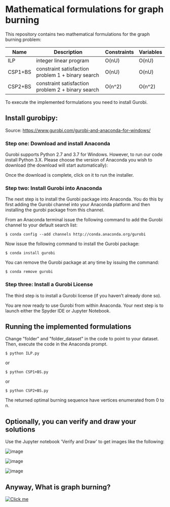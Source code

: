 # Mathematical formulations for graph burning
This repository contains two mathematical formulations for the graph burning problem:

| Name  | Description | Constraints | Variables |
| ------------- | ------------- | -------------  | ------------- |
| ILP  | integer linear program  | O(nU) | O(nU) |
| CSP1+BS  | constraint satisfaction problem 1 + binary search  | O(nU) | O(nU) |
| CSP2+BS  | constraint satisfaction problem 2 + binary search  | O(n^2) | O(n^2) |

To execute the implemented formulations you need to install Gurobi.

## Install gurobipy:

Source: https://www.gurobi.com/gurobi-and-anaconda-for-windows/

### Step one: Download and install Anaconda

Gurobi supports Python 2.7 and 3.7 for Windows. However, to run our code install Python 3.X. Please choose the version of Anaconda you wish to download (the download will start automatically):

Once the download is complete, click on it to run the installer.

### Step two: Install Gurobi into Anaconda

The next step is to install the Gurobi package into Anaconda. You do this by first adding the Gurobi channel into your Anaconda platform and then installing the gurobi package from this channel.

From an Anaconda terminal issue the following command to add the Gurobi channel to your default search list:

```
$ conda config --add channels http://conda.anaconda.org/gurobi
```

Now issue the following command to install the Gurobi package:

```
$ conda install gurobi
```

You can remove the Gurobi package at any time by issuing the command:

```
$ conda remove gurobi
```

### Step three: Install a Gurobi License

The third step is to install a Gurobi license (if you haven’t already done so).

You are now ready to use Gurobi from within Anaconda. Your next step is to launch either the Spyder IDE or Jupyter Notebook.


## Running the implemented formulations

Change "folder" and "folder_dataset" in the code to point to your dataset. Then, execute the code in the Anaconda prompt.

```
$ python ILP.py
```
or
```
$ python CSP1+BS.py
```
or
```
$ python CSP2+BS.py
```

The returned optimal burning sequence have vertices enumerated from 0 to n.

## Optionally, you can verify and draw your solutions

Use the Jupyter notebook 'Verify and Draw' to get images like the following:

![image](https://user-images.githubusercontent.com/9120537/166972154-37f314df-d90e-4152-8443-9d64fe83dd52.png)

![image](https://user-images.githubusercontent.com/9120537/166973826-10c61d4a-d922-4369-b7ac-c2c902f9ba51.png)

![image](https://user-images.githubusercontent.com/9120537/166975421-81a684a5-1940-4839-bb00-87ef163099fb.png)

## Anyway, What is graph burning?

[![Click me](https://img.youtube.com/vi/oxX8ONv_8Pk/0.jpg)](https://www.youtube.com/watch?v=oxX8ONv_8Pk)
